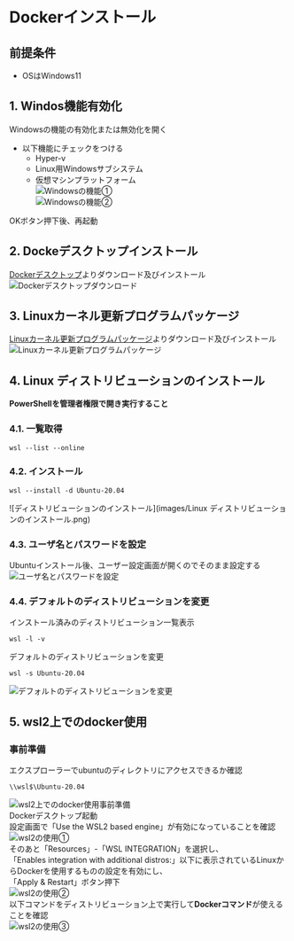 # Dockerインストール

## 前提条件
* OSはWindows11

## 1. Windos機能有効化
Windowsの機能の有効化または無効化を開く  
* 以下機能にチェックをつける  
  * Hyper-v  
  * Linux用Windowsサブシステム  
  * 仮想マシンプラットフォーム  
![Windowsの機能①](images/Windowsの機能①.png)  
![Windowsの機能②](images/Windowsの機能②.png)

OKボタン押下後、再起動  

## 2. Dockeデスクトップインストール
[Dockerデスクトップ](https://www.docker.com/products/docker-desktop/)よりダウンロード及びインストール  
![Dockerデスクトップダウンロード](images/Dockerデスクトップダウンロード.png)

## 3. Linuxカーネル更新プログラムパッケージ
[Linuxカーネル更新プログラムパッケージ](https://learn.microsoft.com/ja-jp/windows/wsl/install-manual#step-4---download-the-linux-kernel-update-package)よりダウンロード及びインストール  
![Linuxカーネル更新プログラムパッケージ](images/Linuxカーネル更新プログラムパッケージ.png)

## 4. Linux ディストリビューションのインストール
**PowerShellを管理者権限で開き実行すること**

### 4.1. 一覧取得
```
wsl --list --online
```

### 4.2. インストール
```
wsl --install -d Ubuntu-20.04
```  
![ディストリビューションのインストール](images/Linux ディストリビューションのインストール.png)  

### 4.3. ユーザ名とパスワードを設定  
Ubuntuインストール後、ユーザー設定画面が開くのでそのまま設定する  
![ユーザ名とパスワードを設定](images/ユーザ名とパスワードを設定.png)  

### 4.4. デフォルトのディストリビューションを変更  
インストール済みのディストリビューション一覧表示
```
wsl -l -v
```
デフォルトのディストリビューションを変更  

```
wsl -s Ubuntu-20.04
```
![デフォルトのディストリビューションを変更](images/デフォルトのディストリビューションを変更.png)

## 5. wsl2上でのdocker使用

### 事前準備  
エクスプローラーでubuntuのディレクトリにアクセスできるか確認
```
\\wsl$\Ubuntu-20.04
```
![wsl2上でのdocker使用事前準備](images/wsl2上でのdocker使用事前準備.png)  
Dockerデスクトップ起動  
設定画面で「Use the WSL2 based engine」が有効になっていることを確認  
![wsl2の使用①](images/wsl2の使用①.png)  
そのあと「Resources」-「WSL INTEGRATION」を選択し、<br>「Enables integration with additional distros:」以下に表示されているLinuxからDockerを使用するものの設定を有効にし、<br>「Apply & Restart」ボタン押下  
![wsl2の使用②](images/wsl2の使用②.png)  
以下コマンドをディストリビューション上で実行して**Dockerコマンド**が使えることを確認  
![wsl2の使用③](images/wsl2の使用③.png)

